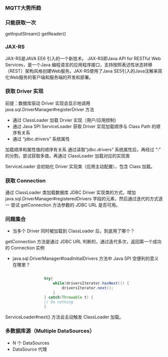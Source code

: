 

### MQTT大势所趋 

### 只能获取一次

getInputStream()
getReader()

### JAX-RS

JAX-RS是JAVA EE6 引入的一个新技术。 JAX-RS即Java API for RESTful Web Services，是一个Java 编程语言的应用程序接口，支持按照表述性状态转移（REST）架构风格创建Web服务。JAX-RS使用了Java SE5引入的Java注解来简化Web服务的客户端和服务端的开发和部署。


### 获取 Driver 实现

前提：数据库驱动 Driver 实现会显示地调用
java.sql.DriverManager#registerDriver 方法

* 通过 ClassLoader 加载 Drvier 实现（用户/应用控制）
* 通过 Java SPI ServiceLoader 获取 Driver 实现加载顺序与 Class Path 的顺序有关系
* 通过 “jdbc.drivers” 系统属性

加载顺序和属性值的顺序有关系
通过读取“jdbc.drivers” 系统属性后，再经过 ":" 的分割，尝试获取多值，再通过 ClassLoader 加载对应的实现类

ServiceLoader 会初始化 Driver 实现类（应用主动配置），包含 Class 加载。

### 获取 Connection

通过 ClassLoader 类加载数据库 JDBC Driver 实现类的方式，增加 java.sql.DriverManager#registeredDrivers 字段的元素，然后通过迭代的方式逐一 尝试 getConnection 方法参数的 JDBC URL 是否可用。

### 问题集合

* 当多个 Driver 同时被加载到 ClassLoader 后，到底用了哪个？

getConnection 方法是通过 JDBC URL 判断的，通过迭代多次，返回第一个成功的 Connection 实例

* java.sql.DriverManager#loadInitialDrivers 方法中 Java SPI 空便利的意义在哪里？
  ```java
  
                try{
                    while(driversIterator.hasNext()) {
                        driversIterator.next();
                    }
                } catch(Throwable t) {
                // Do nothing
                }
  ```
ServiceLoader#next() 方法会主动触发 ClassLoader 加载。

### 多数据库源（Multiple DataSources）

* N 个 DataSources
* DataSource 代理





